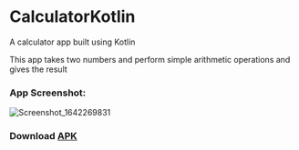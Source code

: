 # CalculatorKotlin

A calculator app built using Kotlin

This app takes two numbers and perform simple arithmetic operations and gives the result

### App Screenshot:
![Screenshot_1642269831](https://user-images.githubusercontent.com/62237653/149632835-e4991249-47d5-473f-859c-1d5f302365e9.png)

### Download [APK](https://github.com/MohitSingh2002/CalculatorKotlin/releases/download/v1.0/app-debug.apk)
